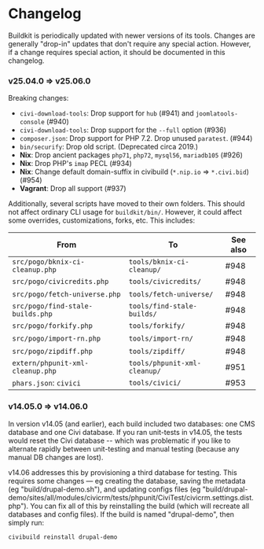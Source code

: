 # Changelog

Buildkit is periodically updated with newer versions of its tools.  Changes
are generally "drop-in" updates that don't require any special action. 
However, if a change requires special action, it should be documented in
this changelog.

### v25.04.0 => v25.06.0

Breaking changes:

* `civi-download-tools`: Drop support for `hub` (#941) and `joomlatools-console` (#940)
* `civi-download-tools`: Drop support for the `--full` option (#936)
* `composer.json`: Drop support for PHP 7.2. Drop unused `paratest`. (#944)
* `bin/securify`: Drop old script. (Deprecated circa 2019.)
* __Nix__: Drop ancient packages `php71`, `php72`, `mysql56`, `mariadb105` (#926)
* __Nix__: Drop PHP's `imap` PECL (#934)
* __Nix__: Change default domain-suffix in civibuild (`*.nip.io` => `*.civi.bid`) (#954)
* __Vagrant__: Drop all support (#937)

Additionally, several scripts have moved to their own folders. This should
not affect ordinary CLI usage for `buildkit/bin/`. However, it could affect
some overrides, customizations, forks, etc. This includes:

| From | To | See also |
| -- | -- | -- |
| `src/pogo/bknix-ci-cleanup.php`    | `tools/bknix-ci-cleanup/`     | #948 |
| `src/pogo/civicredits.php`         | `tools/civicredits/`          | #948 |
| `src/pogo/fetch-universe.php`      | `tools/fetch-universe/`       | #948 |
| `src/pogo/find-stale-builds.php`   | `tools/find-stale-builds/`    | #948 |
| `src/pogo/forkify.php`             | `tools/forkify/`              | #948 |
| `src/pogo/import-rn.php`           | `tools/import-rn/`            | #948 |
| `src/pogo/zipdiff.php`             | `tools/zipdiff/`              | #948 |
| `extern/phpunit-xml-cleanup.php`   | `tools/phpunit-xml-cleanup/`  | #951 |
| `phars.json`: `civici`             | `tools/civici/`               | #953 |

### v14.05.0 => v14.06.0

In version v14.05 (and earlier), each build included two databases: one CMS
database and one Civi database.  If you ran unit-tests in v14.05, the tests
would reset the Civi database -- which was problematic if you like to alternate
rapidly between unit-testing and manual testing (because any manual DB changes
are lost).

v14.06 addresses this by provisioning a third database for testing.  This
requires some changes &mdash; eg creating the database, saving the metadata (eg
"build/drupal-demo.sh"), and updating configs files (eg
"build/drupal-demo/sites/all/modules/civicrm/tests/phpunit/CiviTest/civicrm.settings.dist.php").
You can fix all of this by reinstalling the build (which will recreate all
databases and config files).  If the build is named "drupal-demo", then simply
run:

```bash
civibuild reinstall drupal-demo
```
